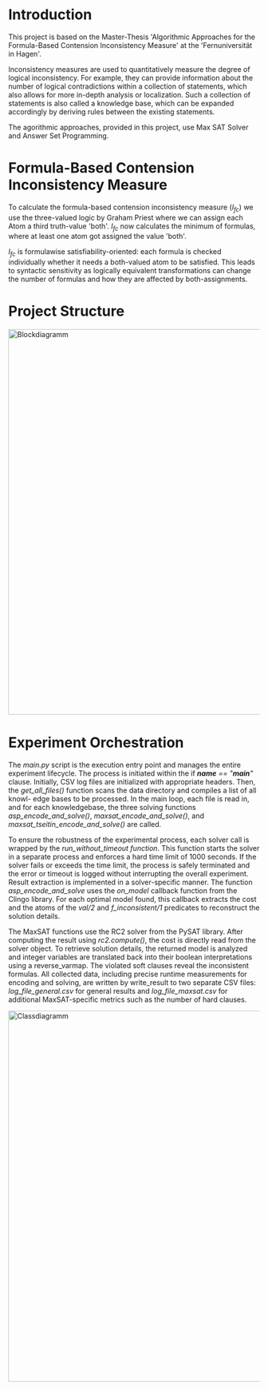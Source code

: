 # Introduction

This project is based on the Master-Thesis 'Algorithmic Approaches for the Formula-Based Contension Inconsistency Measure' at the 'Fernuniversität in Hagen'.

Inconsistency measures are used to quantitatively measure the degree of logical inconsistency. 
For example, they can provide information about the number of logical contradictions within a collection of statements, which also allows for more in-depth analysis or localization. 
Such a collection of statements is also called a knowledge base, which can be expanded accordingly by deriving rules between the existing statements.

The agorithmic approaches, provided in this project, use Max SAT Solver and Answer Set Programming.

# Formula-Based Contension Inconsistency Measure

To calculate the formula-based contension inconsistency measure ($I_{fc}$) we use the three-valued logic by Graham Priest where we can assign each Atom a third truth-value 'both'.
$I_{fc}$ now calculates the minimum of formulas, where at least one atom got assigned the value 'both'.

$I_{fc}$ is formulawise satisfiability-oriented: each formula is checked individually whether it needs a both-valued atom to be satisfied. This leads to syntactic sensitivity as logically equivalent transformations can change the number of formulas and how they are affected by both-assignments.

# Project Structure

<img width="522" height="772" alt="Blockdiagramm" src="https://github.com/user-attachments/assets/a056342a-a59f-49d5-91bd-3d05951d9a6a" />

# Experiment Orchestration


The *main.py* script is the execution entry point and manages the entire experiment lifecycle. The process is initiated within the if *__name__ == "__main__"* clause.
Initially, CSV log files are initialized with appropriate headers. Then, the *get_all_files()* function scans the data directory and compiles a list of all knowl-
edge bases to be processed. In the main loop, each file is read in, and for each knowledgebase, the three solving functions *asp_encode_and_solve()*, *maxsat_encode_and_solve()*, and *maxsat_tseitin_encode_and_solve()* are called.

To ensure the robustness of the experimental process, each solver call is wrapped by the *run_without_timeout function*. This function starts the solver in a separate process and enforces a hard time limit of 1000 seconds. 
If the solver fails or exceeds the time limit, the process is safely terminated and the error or timeout is logged without interrupting the overall experiment.
Result extraction is implemented in a solver-specific manner. 
The function *asp_encode_and_solve* uses the *on_model* callback function from the Clingo library. 
For each optimal model found, this callback extracts the cost and the atoms of the *val/2* and *f_inconsistent/1* predicates to reconstruct the solution details.

The MaxSAT functions use the RC2 solver from the PySAT library. 
After computing the result using *rc2.compute()*, the cost is directly read from the solver object. 
To retrieve solution details, the returned model is analyzed and integer variables are translated back into their boolean interpretations using a reverse_varmap. 
The violated soft clauses reveal the inconsistent formulas.
All collected data, including precise runtime measurements for encoding and solving, are written by write_result to two separate CSV files: *log_file_general.csv* for general results and *log_file_maxsat.csv* for additional MaxSAT-specific metrics such as the number of hard clauses.

<img width="720" height="743" alt="Classdiagramm" src="https://github.com/user-attachments/assets/be730ae6-a4fa-4444-9dfb-5b703933d818" />
